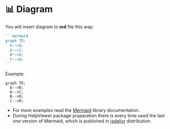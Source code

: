 # 📊 Diagram

You will insert diagram to **md** file this way:

````markdown
```mermaid
graph TD; 
  A-->B; 
  A-->C; 
  B-->D; 
  C-->D;
```
````

Example:

```mermaid
graph TD; 
  A-->B; 
  A-->C; 
  B-->D; 
  C-->D;
```

- For more examples read the [Mermaid][Mermaid] library documentation. 
- During HelpViewer package praparation there is every time used the last one version of Mermaid, which is published in  [jsdelivr][MermaJsDelivr] distribution.

[Mermaid]: https://mermaid.js.org/intro/ "Mermaid library - renderer for diagrams defined by specific textual definitions"
[MermaJsDelivr]: https://cdn.jsdelivr.net/npm/mermaid/dist/ "Mermaid - JsDelivr"
